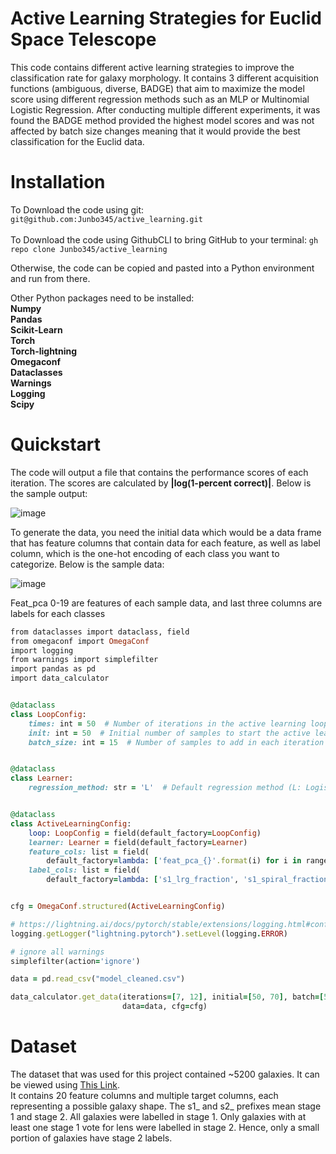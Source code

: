 # **Active Learning Strategies for Euclid Space Telescope**

This code contains different active learning strategies to improve the classification rate for galaxy morphology. It contains 3 different acquisition functions (ambiguous, diverse, BADGE) that aim to maximize the model score using different regression methods such as an MLP or Multinomial Logistic Regression. After conducting multiple different experiments, it was found the BADGE method provided the highest model scores and was not affected by batch size changes meaning that it would provide the best classification for the Euclid data. 

# Installation

To Download the code using git: ```git@github.com:Junbo345/active_learning.git``` <br/>
<br/>
To Download the code using GithubCLI to bring GitHub to your terminal: ```gh repo clone Junbo345/active_learning```
<br/>

Otherwise, the code can be copied and pasted into a Python environment and run from there. <br/>

Other Python packages need to be installed: 
<br/>
**Numpy** <br/>
**Pandas** <br/>
**Scikit-Learn** <br/>
**Torch** <br/>
**Torch-lightning** <br/>
**Omegaconf** <br/>
**Dataclasses** <br/>
**Warnings** <br/>
**Logging** <br/>
**Scipy** <br/>

# Quickstart
The code will output a file that contains the performance scores of each iteration. The scores are calculated by **|log(1-percent correct)|**. Below is the sample output: <br/>

![image](https://github.com/user-attachments/assets/29af6138-e814-4cbd-a672-e21a05b2d7b1) <br/>

To generate the data, you need the initial data which would be a data frame that has feature columns that contain data for each feature, as well as label column, which is the one-hot encoding of each class you want to categorize. Below is the sample data: <br/>

![image](https://github.com/user-attachments/assets/93abb92c-6e2a-4e16-b279-d27c4d7cead1)

Feat_pca 0-19 are features of each sample data, and last three columns are labels for each classes



```ruby
from dataclasses import dataclass, field
from omegaconf import OmegaConf
import logging
from warnings import simplefilter
import pandas as pd
import data_calculator


@dataclass
class LoopConfig:
    times: int = 50  # Number of iterations in the active learning loop
    init: int = 50  # Initial number of samples to start the active learning process
    batch_size: int = 15  # Number of samples to add in each iteration


@dataclass
class Learner:
    regression_method: str = 'L'  # Default regression method (L: Logistic Regression, M: MLPClassifier)


@dataclass
class ActiveLearningConfig:
    loop: LoopConfig = field(default_factory=LoopConfig)
    learner: Learner = field(default_factory=Learner)
    feature_cols: list = field(
        default_factory=lambda: ['feat_pca_{}'.format(i) for i in range(20)])  # Feature column names
    label_cols: list = field(
        default_factory=lambda: ['s1_lrg_fraction', 's1_spiral_fraction', 'other'])  # Label column names


cfg = OmegaConf.structured(ActiveLearningConfig)

# https://lightning.ai/docs/pytorch/stable/extensions/logging.html#configure-console-logging
logging.getLogger("lightning.pytorch").setLevel(logging.ERROR)

# ignore all warnings
simplefilter(action='ignore')

data = pd.read_csv("model_cleaned.csv")

data_calculator.get_data(iterations=[7, 12], initial=[50, 70], batch=[500, 300], method=["pytorch_N", "pytorch_N"],
                         data=data, cfg=cfg)
```
# Dataset

The dataset that was used for this project contained ~5200 galaxies. It can be viewed using [This Link](https://docs.google.com/spreadsheets/d/1wNmAqCF6vYWlkeholPEZQDJ1QFmoZ13O5fW1kR5rBoo/edit?gid=1126909556#gid=1126909556). 
<br/> It contains 20 feature columns and multiple target columns, each representing a possible galaxy shape. The s1_ and s2_ prefixes mean stage 1 and stage 2. All galaxies were labelled in stage 1. Only galaxies with at least one stage 1 vote for lens were labelled in stage 2. Hence, only a small portion of galaxies have stage 2 labels.







